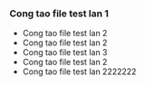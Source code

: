 ### Cong tao file test lan 1
- Cong tao file test lan 2
- Cong tao file test lan 2
- Cong tao file test lan 3
- Cong tao file test lan 2
- Cong tao file test lan 2222222
